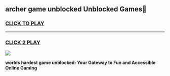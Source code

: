 
## archer game unblocked Unblocked Games👋
<h3>
<a href="https://premium.freeplayer.one?title=archer_game_unblocked&ref=16F">CLICK TO PLAY</a></h3>
<hr>

<h3>
<a href="https://premium.freeplayer.one?title=archer_game_unblocked&ref=16F">CLICK 2 PLAY</a>
  
</h3>

<a href="https://premium.freeplayer.one?title=archer_game_unblocked&ref=16F/"><img src="https://clearcache.store/games.png"></a>


**worlds hardest game unblocked: Your Gateway to Fun and Accessible Online Gaming**
